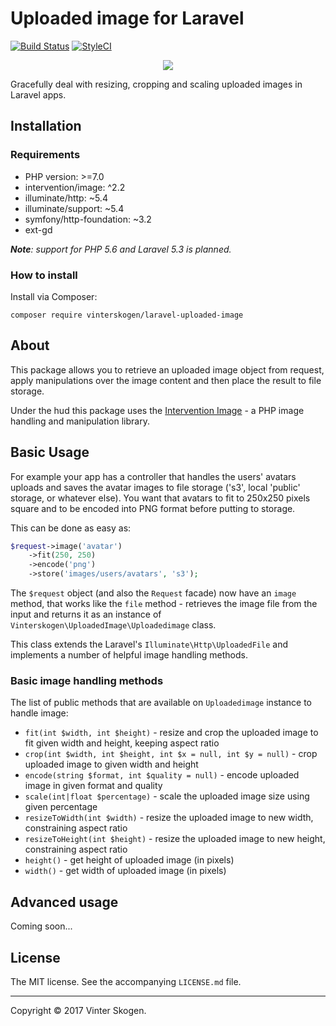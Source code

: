 # Uploaded image for Laravel

[![Build Status](https://travis-ci.org/vinterskogen/laravel-uploaded-image.svg?branch=master)](https://travis-ci.org/vinterskogen/laravel-uploaded-image) [![StyleCI](https://styleci.io/repos/103072768/shield?branch=master)](https://styleci.io/repos/103072768)

<p align="center"><a href="https://github.com/vinterskogen/laravel-uploaded-image" target="_blank"><img src="https://user-images.githubusercontent.com/8015372/30301362-f65eec58-9762-11e7-86cc-72137c48ba87.png"></a></p>

Gracefully deal with resizing, cropping and scaling uploaded images in Laravel
apps.

## Installation

### Requirements

- PHP version: >=7.0
- intervention/image: ^2.2
- illuminate/http: ~5.4
- illuminate/support: ~5.4
- symfony/http-foundation: ~3.2
- ext-gd

***Note**: support for PHP 5.6 and Laravel 5.3 is planned.*

### How to install

Install via Composer:

`composer require vinterskogen/laravel-uploaded-image`

## About 

This package allows you to retrieve an uploaded image object from request, apply
manipulations over the image content and then place the result to file storage.

Under the hud this package uses the [Intervention Image](http://image.intervention.io/) -
a PHP image handling and manipulation library.

## Basic Usage

For example your app has a controller that handles the users' avatars uploads 
and saves the avatar images to file storage ('s3', local 'public' storage, or
whatever else). You want that avatars to fit to 250x250 pixels square and to
be encoded into PNG format before putting to storage.

This can be done as easy as:

```php
$request->image('avatar')
	->fit(250, 250)
	->encode('png')
	->store('images/users/avatars', 's3');
```

The `$request` object (and also the `Request` facade) now have an `image`
method, that works like the `file` method - retrieves the image file from the
input and returns it as an instance of `Vinterskogen\UploadedImage\Uploadedimage`
class. 

This class extends the Laravel's `Illuminate\Http\UploadedFile` and implements
a number of helpful image handling methods.

### Basic image handling methods

The list of public methods that are available on `Uploadedimage` instance to 
handle image:

- `fit(int $width, int $height)` - resize and crop the uploaded image to fit
  given width and height, keeping aspect ratio
- `crop(int $width, int $height, int $x = null, int $y = null)` - crop uploaded
  image to given width and height
- `encode(string $format, int $quality = null)` - encode uploaded image in given
format and quality
- `scale(int|float $percentage)` - scale the uploaded image size using given
percentage
- `resizeToWidth(int $width)` - resize the uploaded image to new width,
  constraining aspect ratio
- `resizeToHeight(int $height)` - resize the uploaded image to new height,
  constraining aspect ratio
- `height()` - get height of uploaded image (in pixels)
- `width()` - get width of uploaded image (in pixels)

## Advanced usage

Coming soon...

## License

The MIT license. See the accompanying `LICENSE.md` file.

--------------------------------------------------------------------------------

Copyright © 2017 Vinter Skogen.

